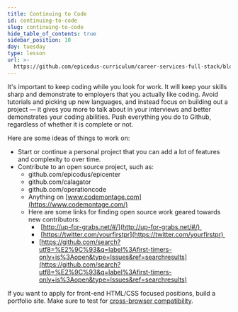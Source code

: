 ```yaml
---
title: Continuing to Code
id: continuing-to-code
slug: continuing-to-code
hide_table_of_contents: true
sidebar_position: 10
day: tuesday
type: lesson
url: >-
  https://github.com/epicodus-curriculum/career-services-full-stack/blob/main/continuing_to_code.md
---
```


It's important to keep coding while you look for work. It will keep your skills sharp and demonstrate to employers that you actually like coding. Avoid tutorials and picking up new languages, and instead focus on building out a project — it gives you more to talk about in your interviews and better demonstrates your coding abilities. Push everything you do to Github, regardless of whether it is complete or not.

Here are some ideas of things to work on:

- Start or continue a personal project that you can add a lot of features and complexity to over time.  
- Contribute to an open source project, such as: 
    - github.com/epicodus/epicenter 
    - github.com/calagator 
    - github.com/operationcode 
    - Anything on [www.codemontage.com](https://www.codemontage.com/) 
    - Here are some links for finding open source work geared towards new contributors: 
        -  [http://up-for-grabs.net/#/](http://up-for-grabs.net/#/)  
        -  [https://twitter.com/yourfirstpr](https://twitter.com/yourfirstpr)  
        - [https://github.com/search?utf8=%E2%9C%93&q=label%3Afirst-timers-only+is%3Aopen&type=Issues&ref=searchresults](https://github.com/search?utf8=%E2%9C%93&q=label%3Afirst-timers-only+is%3Aopen&type=Issues&ref=searchresults) 

  
If you want to apply for front-end HTML/CSS focused positions, build a portfolio site. Make sure to test for [cross-browser compatibility](https://www.google.com/?gws_rd=ssl#q=cross+browser+testing).
